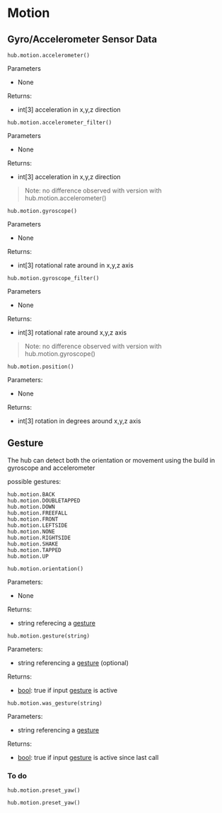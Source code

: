 
# Motion

## Gyro/Accelerometer Sensor Data

```
hub.motion.accelerometer()
```
Parameters

* None

Returns:

* int[3] acceleration in x,y,z direction

```
hub.motion.accelerometer_filter()
```
Parameters

* None

Returns:

* int[3] acceleration in x,y,z direction

> Note: no difference observed with version with hub.motion.accelerometer()

```
hub.motion.gyroscope()
```
Parameters

* None

Returns:

* int[3] rotational rate around in x,y,z axis
  
```
hub.motion.gyroscope_filter()
```
Parameters

* None

Returns:

* int[3] rotational rate around x,y,z axis

> Note: no difference observed with version with hub.motion.gyroscope()

```
hub.motion.position()
```

Parameters:

* None

Returns:

* int[3] rotation in degrees around x,y,z axis


## Gesture 

The hub can detect both the orientation or movement using the build in gyroscope and accelerometer

possible gestures:

```
hub.motion.BACK
hub.motion.DOUBLETAPPED
hub.motion.DOWN
hub.motion.FREEFALL
hub.motion.FRONT
hub.motion.LEFTSIDE
hub.motion.NONE
hub.motion.RIGHTSIDE
hub.motion.SHAKE
hub.motion.TAPPED
hub.motion.UP
```

```
hub.motion.orientation()  
```

Parameters:

* None

Returns:

* string referecing a [gesture](data_types.md#gesture) 


```
hub.motion.gesture(string)
```
Parameters:
* string referencing a [gesture](data_types.md#gesture) (optional)


Returns:

* [bool](bool): true if input [gesture](data_types.md#gesture) is active
```
hub.motion.was_gesture(string) 
```
Parameters:

* string referencing a [gesture](data_types.md#gesture)


Returns:

* [bool](bool): true if input [gesture](data_types.md#gesture) is active since last call

### To do
```
hub.motion.preset_yaw()
```
```
hub.motion.preset_yaw()
```